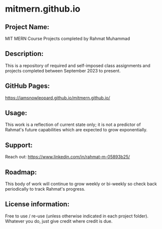 
#  mitmern.github.io

## Project Name: 
MIT MERN Course Projects completed by Rahmat Muhammad

## Description: 
This is a repository of required and self-imposed class assignments and projects completed between September 2023 to present.   

## GitHub Pages: 
https://iamsnowleopard.github.io/mitmern.github.io/

## Usage:
This work is a reflection of current state only; it is not a predictor of Rahmat's future capabilities which are expected to grow exponentially.

## Support:
Reach out: https://www.linkedin.com/in/rahmat-m-05893b25/

## Roadmap: 
This body of work will continue to grow weekly or bi-weekly so check back periodically to track Rahmat's progress. 

## License information:
Free to use / re-use (unless otherwise indicated in each project folder). Whatever you do, just give credit where credit is due. 
